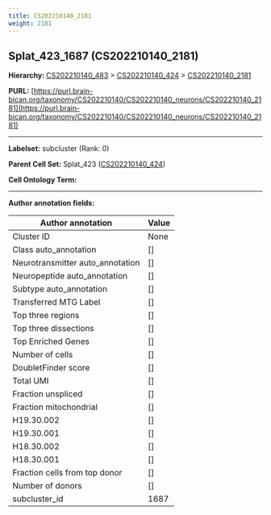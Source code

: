 ```yaml
---
title: CS202210140_2181
weight: 2181
---
```

## Splat_423_1687 (CS202210140_2181)
<b>Hierarchy: </b>
[CS202210140_483](../CS202210140_483) >
[CS202210140_424](../CS202210140_424) >
[CS202210140_2181](../CS202210140_2181)

**PURL:** [https://purl.brain-bican.org/taxonomy/CS202210140/CS202210140_neurons/CS202210140_2181](https://purl.brain-bican.org/taxonomy/CS202210140/CS202210140_neurons/CS202210140_2181)

---


**Labelset:** subcluster (Rank: 0)

**Parent Cell Set:** Splat_423 ([CS202210140_424](../CS202210140_424))



**Cell Ontology Term:** 

[MARKER GENES.]: #


---

[TRANSFERRED ANNOTATIONS.]: #


[AUTHOR ANNOTATION FIELDS.]: #


**Author annotation fields:**

| Author annotation | Value |
|-------------------|-------|
|Cluster ID|None|
|Class auto_annotation|[]|
|Neurotransmitter auto_annotation|[]|
|Neuropeptide auto_annotation|[]|
|Subtype auto_annotation|[]|
|Transferred MTG Label|[]|
|Top three regions|[]|
|Top three dissections|[]|
|Top Enriched Genes|[]|
|Number of cells|[]|
|DoubletFinder score|[]|
|Total UMI|[]|
|Fraction unspliced|[]|
|Fraction mitochondrial|[]|
|H19.30.002|[]|
|H19.30.001|[]|
|H18.30.002|[]|
|H18.30.001|[]|
|Fraction cells from top donor|[]|
|Number of donors|[]|
|subcluster_id|1687|
